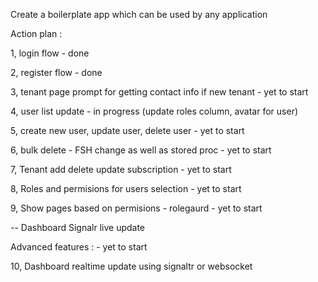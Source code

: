 Create a boilerplate app which can be used by any application

Action plan :

1, login flow - done

2, register flow - done

3, tenant page prompt for getting contact info if new tenant  - yet to start

4, user list update - in progress (update roles column, avatar for user)

5, create new user, update user, delete user - yet to start

6, bulk delete - FSH change as well as stored proc - yet to start
 
7, Tenant add delete update subscription - yet to start

8, Roles and permisions for users selection  - yet to start

9, Show pages based on permisions - rolegaurd  - yet to start

-- Dashboard Signalr live update

Advanced features : - yet to start

10, Dashboard realtime update using signaltr or websocket
